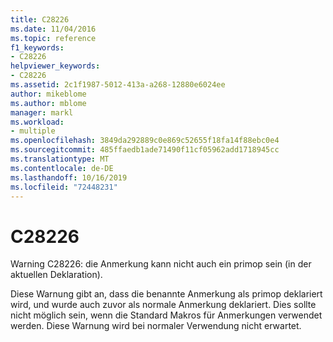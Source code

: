 ```yaml
---
title: C28226
ms.date: 11/04/2016
ms.topic: reference
f1_keywords:
- C28226
helpviewer_keywords:
- C28226
ms.assetid: 2c1f1987-5012-413a-a268-12880e6024ee
author: mikeblome
ms.author: mblome
manager: markl
ms.workload:
- multiple
ms.openlocfilehash: 3849da292889c0e869c52655f18fa14f88ebc0e4
ms.sourcegitcommit: 485ffaedb1ade71490f11cf05962add1718945cc
ms.translationtype: MT
ms.contentlocale: de-DE
ms.lasthandoff: 10/16/2019
ms.locfileid: "72448231"
---
```

# <a name="c28226"></a>C28226
Warning C28226: die Anmerkung kann nicht auch ein primop sein (in der aktuellen Deklaration).

 Diese Warnung gibt an, dass die benannte Anmerkung als primop deklariert wird, und wurde auch zuvor als normale Anmerkung deklariert. Dies sollte nicht möglich sein, wenn die Standard Makros für Anmerkungen verwendet werden. Diese Warnung wird bei normaler Verwendung nicht erwartet.
